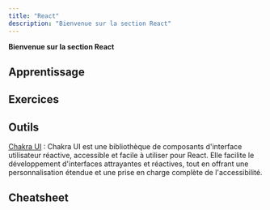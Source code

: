 ```yaml
---
title: "React"
description: "Bienvenue sur la section React"
---
```


**Bienvenue sur la section React**


## Apprentissage


## Exercices

## Outils

[Chakra UI](https://chakra-ui.com/) : Chakra UI est une bibliothèque de composants d'interface utilisateur réactive, accessible et facile à utiliser pour React. Elle facilite le développement d'interfaces attrayantes et réactives, tout en offrant une personnalisation étendue et une prise en charge complète de l'accessibilité.

## Cheatsheet